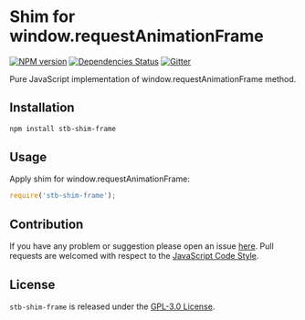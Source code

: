 Shim for window.requestAnimationFrame
=====================================

[![NPM version](https://img.shields.io/npm/v/stb-shim-frame.svg?style=flat-square)](https://www.npmjs.com/package/stb-shim-frame)
[![Dependencies Status](https://img.shields.io/david/stbsdk/shim-frame.svg?style=flat-square)](https://david-dm.org/stbsdk/shim-frame)
[![Gitter](https://img.shields.io/badge/gitter-join%20chat-blue.svg?style=flat-square)](https://gitter.im/DarkPark/stb)


Pure JavaScript implementation of window.requestAnimationFrame method.


## Installation

```bash
npm install stb-shim-frame
```


## Usage

Apply shim for window.requestAnimationFrame:

```js
require('stb-shim-frame');
```


## Contribution

If you have any problem or suggestion please open an issue [here](https://github.com/stbsdk/shim-frame/issues).
Pull requests are welcomed with respect to the [JavaScript Code Style](https://github.com/DarkPark/jscs).


## License

`stb-shim-frame` is released under the [GPL-3.0 License](http://opensource.org/licenses/GPL-3.0).
